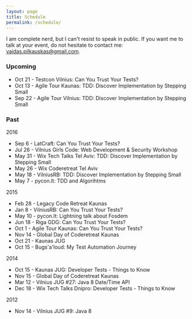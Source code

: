 ```yaml
---
layout: page
title: Schedule
permalink: /schedule/
---
```


I am complete nerd, but I can't resist to speak in public. 
If you want me to talk at your event, do not hesitate to contact me: vaidas.pilkauskas@gmail.com.

### Upcoming
* Oct 21 - Testcon Vilnius: Can You Trust Your Tests?
* Oct 13 - Agile Tour Kaunas: TDD: Discover Implementation by Stepping Small
* Sep 22 - Agile Tour Vilnius: TDD: Discover Implementation by Stepping Small

### Past
2016
* Sep 6 - LatCraft: Can You Trust Your Tests?
* Jul 26 - Vilnius Girls Code: Web Development & Security Workshop
* May 31 - Wix Tech Talks Tel Aviv: TDD: Discover Implementation by Stepping Small
* May 26 - Wix Coderetreat Tel Aviv
* May 18 - VilniusRB: TDD: Discover Implementation by Stepping Small
* May 7 - pycon.lt: TDD and Algorihtms

2015
* Feb 28 - Legacy Code Retreat Kaunas
* Jan 8 - VilniusRB: Can You Trust Your Tests?
* May 10 - pycon.lt: Lightning talk about Fosdem
* Jun 18 - Riga GDG: Can You Trust Your Tests?
* Oct 1 - Agile Tour Kaunas: Can You Trust Your Tests?
* Nov 14 - Global Day of Coderetreat Kaunas
* Oct 21 - Kaunas JUG
* Oct 15 - Bugs'a'loud: My Test Automation Journey

2014
* Oct 15 - Kaunas JUG: Developer Tests - Things to Know
* Nov 15 - Global Day of Coderetreat Kaunas
* Mar 12 - Vilnius JUG #27: Java 8 Date/Time API
* Dec 18 - Wix Tech Talks Dnipro: Developer Tests - Things to Know

2012
* Nov 14 - Vilnius JUG #9: Java 8 

